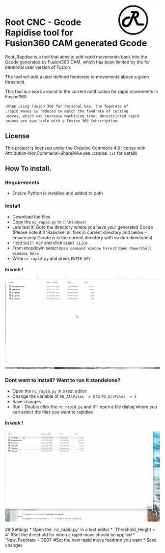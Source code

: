 



<img align="right" width=175 src="Media/R_Logo.png" />

# Root CNC - Gcode Rapidise tool for Fusion360 CAM generated Gcode

Root_Rapdise is a tool that aims to add rapid movements back into the Gcode generated by Fusion360 CAM, which has been limited by the for persional user version of Fusion.

The tool will add a user defined feederate to movements above a given threshold.

This tool is a work around to the current notification for rapid movements in Fusion360

    ;When using Fusion 360 for Personal Use, the feedrate of
    ;rapid moves is reduced to match the feedrate of cutting
    ;moves, which can increase machining time. Unrestricted rapid
    ;moves are available with a Fusion 360 Subscription.

## License

This project is licensed under the Creative Commons 4.0 license with 
Attribution-NonCommerial-ShareAlike see `LICENSE.txt` for details


## How To install.
### Requirements
* Ensure Python is installed and added to path

### Install 
* Download the files  
* Copy the `nc_rapid.py` to `C:\Windows\`
* Lets test it! Goto the directory where you have your generated Gcode (Please note it'll 'Rapidise' all files in current directory and below - ensure only Gcode is in the current directory with no dub directories) 
* Hold `SHIFT KEY` and click `RIGHT CLICK`
* From dropdown select `Open command window here` or `Open PowerShell windows here`
* Write `nc_rapid.py` and press `ENTER KEY`
#### In work !
<p align="center">
  <img src="demo.gif">
</p>

### Dont want to Install? Want to run it standalone?
* Open the `nc_rapid.py` in a text editor
* Change the variable of `FD_AllFiles  = 0`  to `FD_AllFiles  = 1`
* Save changes
* Run - Double click the `nc_rapid.py` and it'll open a file dialog where you can select the files you want to rapidise
#### In work !
<p align="center">
  <img src="demo_1.gif">
</p>
## Settings
* Open the `nc_rapid.py` in a text editor
* `Threshold_Height = 4` #Set the threshold for when a rapid move should be applied
* `New_Feedrate  = 3001` #Set the new rapid move feedrate you want
* Save changes
